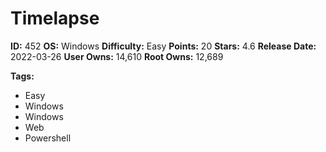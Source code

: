 # Timelapse

**ID:** 452
**OS:** Windows
**Difficulty:** Easy
**Points:** 20
**Stars:** 4.6
**Release Date:** 2022-03-26
**User Owns:** 14,610
**Root Owns:** 12,689

**Tags:**
- Easy
- Windows
- Windows
- Web
- Powershell

